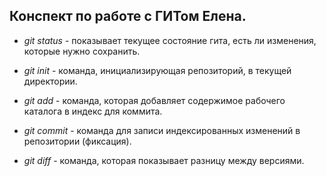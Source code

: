 ## Конспект по работе с ГИТом Елена.

* *git status* - показывает текущее состояние гита, есть ли изменения, которые нужно сохранить.

* *git init* - команда, инициализирующая репозиторий, в текущей директории.

* *git add* - команда, которая добавляет содержимое рабочего каталога в индекс для коммита.

* *git commit* - команда для записи индексированных изменений в репозитории (фиксация).

* *git diff* - команда, которая показывает разницу между версиями.